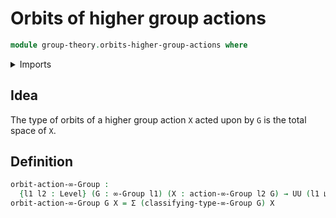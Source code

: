 # Orbits of higher group actions

```agda
module group-theory.orbits-higher-group-actions where
```

<details><summary>Imports</summary>

```agda
open import foundation.dependent-pair-types
open import foundation.universe-levels

open import group-theory.higher-group-actions
open import group-theory.higher-groups
```

</details>

## Idea

The type of orbits of a higher group action `X` acted upon by `G` is the total space of `X`.

## Definition

```agda
orbit-action-∞-Group :
  {l1 l2 : Level} (G : ∞-Group l1) (X : action-∞-Group l2 G) → UU (l1 ⊔ l2)
orbit-action-∞-Group G X = Σ (classifying-type-∞-Group G) X
```
